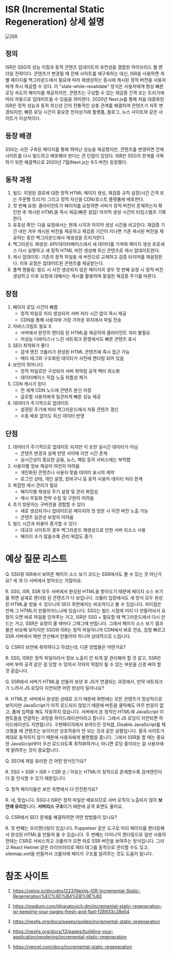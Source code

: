 # ISR (Incremental Static Regeneration) 상세 설명

![ISR](https://blog.kakaocdn.net/dna/bApTpt/btrPRd3X5nX/AAAAAAAAAAAAAAAAAAAAAI-0wUSgs6GBRSruPR9T1UJt3ucCNR7sBaxvCcZac3ys/img.png?credential=yqXZFxpELC7KVnFOS48ylbz2pIh7yKj8&expires=1753973999&allow_ip=&allow_referer=&signature=g8YmgQgVneke8KJZJVv87qZ%2BD0M%3D)

## 정의 
ISR은 SSG의 성능 이점과 동적 콘텐츠 업데이트의 유연성을 결합한 하이브리드 웹 렌더링 전략이다. 콘텐츠가 변경될 때 전체 사이트를 재구축하는 대신, ISR을 사용하면 개별 페이지를 백그라운드에서 필요에 따라 재생성하는 동시에 캐시된 정적 버전을 사용자에게 즉시 제공할 수 있다. 이 "stale-while-revalidate" 방식은 사용자에게 항상 빠른 로딩 속도의 페이지를 제공하지만, 콘텐츠는 구성할 수 있는 재검증 간격 또는 트리거에 따라 자동으로 업데이트될 수 있음을 의미한다. 2020년 Next.js를 통해 처음 대중화된 ISR은 정적 성능과 동적 최신성 간의 전통적인 상충 관계를 해결하여 콘텐츠가 자주 변경되지만, 빠른 로딩 시간이 중요한 전자상거래 플랫폼, 블로그, 뉴스 사이트와 같은 사이트가 이상적이다.

## 등장 배경

SSG는 사전 구축된 페이지를 통해 뛰어난 성능을 제공했지만, 콘텐츠를 변경하면 전체 사이트를 다시 빌드하고 배포해야 한다는 큰 단점이 있었다. ISR은 SSG의 한계를 극복하기 위한 해결책으로 2020년 7월(Next.js는 9.5 버전) 등장했다. 

## 동작 과정

1. 빌드: 지정된 경로에 대한 정적 HTML 페이지 생성, 재검증 규칙 설정(시간 간격 또는 주문형 트리거) 그리고 정적 자산을 CDN/호스트 플랫폼에 배포한다.
2. 첫 번째 요청: 클라이언트가 페이지를 요청하면 서버가 정적 버전이 존재하는지 확인한 후 캐시된 HTML을 즉시 제공(빠른 응답) 마지막 생성 시간의 타임스탬프 기록한다.
3. 유효성 확인: 다음 요청에서는 현재 시각과 마지막 생성 시간을 비교한다. 재검증 기간 내인 겨우 캐시된 버전을 제공하고 재검증 기간이 지나면 기존 캐시된 버전을 제공하는 동안 백그라운드에서 재생성을 트리거한다.
4. 백그라운드 재생성: API/데이터베이스에서 새 데이터를 가져와 페이지 생성 프로세스 다시 실행하고 새 정적 HTML 버전 생성해 최신 콘텐츠로 캐시 업데이트한다.
5. 캐시 업데이트: 기존의 정적 파일을 새 버전으로 교체하고 검증 타이머를 재설정한다. 이후 요청은 업데이트된 콘텐츠를 제공받는다.
6. 폴백 핸들링: 빌드 시 사전 생성되지 않은 페이지의 경우 첫 번째 요청 시 정적 버전 생성하고 이후 요청에 대해서는 캐시를 활용하며 동일한 재검증 주기를 따른다.

## 장점

1. 페이지 로딩 시간이 빠름
    - 정적 파일로 미리 생성되어 서버 처리 시간 없이 즉시 제공
    - CDN을 통해 사용자와 가장 가까운 위치에서 파일 전송
2. 자바스크립트 필요 X
    - 서버에서 완전히 렌더링 된 HTML을 제공하여 클라이언트 처리 불필요
    - 저성능 디바이스나 느린 네트워크 환경에서도 빠른 콘텐츠 표시
3. SEO 최적화가 좋다
    - 검색 엔진 크롤러가 완성된 HTML 콘텐츠에 즉시 접근 가능
    - 메타 태그와 구조화된 데이터가 사전에 렌더링 되어 있음
4. 보안이 뛰어나다
    - 정적 파일로만 구성되어 서버 취약점 공격 벡터 최소화
    - 데이터베이스 직접 노출 위험성 제거
5. CDN 캐시가 된다
    - 전 세계 CDN 노드에 콘텐츠 분산 저장
    - 글로벌 사용자에게 일관되게 빠른 성능 제공
6. 데이터가 주기적으로 업데이트 
    - 설정된 주기에 따라 백그라운드에서 자동 콘텐츠 갱신
    - 수동 배포 없이도 최신 데이터 반영

## 단점

1. 데이터가 주기적으로 업데이트 되지만 이 또한 실시간 데이터가 아님
    - 콘텐츠 변경과 실제 반영 사이에 지연 시간 존재
    - 실시간성이 중요한 금융, 뉴스, 채팅 등의 서비스에는 부적합
2. 사용자별 정보 제공이 여전히 어려움
    - 개인화된 콘텐츠나 사용자 맞춤 데이터 표시의 제약
    - 로그인 상태, 개인 설정, 장바구니 등 동적 사용자 데이터 처리 한계
3. 복잡한 캐시 관리가 필요
    - 페이지별 재생성 주기 설정 및 관리 복잡성
    - 캐시 무효화 전략 수립 및 구현의 어려움
4. 초기 방문자는 구버전을 경험할 수 있다
    - 새로 생성되거나 업데이트된 페이지의 첫 방문 시 이전 버전 노출 가능
    - 콘텐츠 일관성 보장의 어려움
5. 빌드 시간과 비용이 증가할 수 있다
    - 대규모 사이트의 경우 백그라운드 재생성으로 인한 서버 리소스 사용
    - 페이지 수가 많을수록 관리 복잡도 증가

# 예상 질문 리스트
Q. SSG랑 ISR에서 보여준 페이지 소스 보기 코드는 SSR에서도 볼 수 있는 것 아닌가요? 세 개 다 서버에서 받아오는 거잖아요.

R. SSG, ISR, SSR 모두 서버에서 완성된 HTML을 받아오기 때문에 페이지 소스 보기를 하면 실제로 렌더링 된 콘텐츠가 다 보입니다. 크롤러 입장에서도 세 방식 모두 완성된 HTML을 받을 수 있으니까 SEO 측면에서는 비슷하다고 볼 수 있습니다. 차이점은 언제 그 HTML이 만들어지느냐에 있습니다. SSG는 빌드 시점에 미리 다 만들어놔서 요청이 오면 바로 파일을 던져주는 거고, ISR은 SSG + 필요할 때 백그라운드에서 다시 만드는 거고, SSR은 요청이 올 때마다 그때그때 만듭니다. 그래서 페이지 소스 보기 결과물은 비슷해 보이지만 SSG와 ISR는 정적 파일이니까 CDN에서 바로 전송, 엄청 빠르고 SSR 서버에서 매번 연산해서 만들어야 하니까 상대적으로 느립니다.

Q. CSR이 보안에 취약하다고 하셨는데, 다른 방법들은 어떤가요?

R. SSG, ISR은 정적 파일이라서 정보 노출이 안 되게 잘 관리해야 할 것 같고, SSR은 서버 부하 공격 같은 걸 당할 수 있어서 각자의 약점이 될 수 있는 부분을 신경 써야 할 것 같습니다.

Q. SSR에서 서버가 HTML을 만들어 보낸 후 JS가 연결되는 과정에서, 만약 네트워크가 느려서 JS 로딩이 지연되면 어떤 현상이 일어나요?

R. HTML은 서버에서 완성된 상태로 오기 때문에 화면에는 모든 콘텐츠가 정상적으로 보이지만 JavaScript가 아직 로드되지 않았기 때문에 버튼을 클릭해도 아무 반응이 없고, 폼에 입력을 해도 작동하지 않습니다. 서버에서 온 정적인 HTML에 JavaScript 이벤트들을 연결하는 과정을 하이드레이션이라고 합니다. 그래서 JS 로딩이 지연되면 하이드레이션도 지연됩니다. 구현페이지에서 보여드린 것처럼, Disable JavaScript를 체크했을 때 콘텐츠는 보이지만 상호작용이 안 되는 것과 같은 상황입니다. 결국 사이트가 제대로 동작하지 않기 때문에 사용자에게 불편함을 줍니다. 그래서 SSR을 할 때는 중요한 JavaScript부터 우선 로드되도록 최적화하거나, 아니면 로딩 중이라는 걸 사용자에게 알려주는 것이 중요합니다.

Q. SEO에 제일 유리한 건 어떤 방식인가요?

R. SSG > SSR > ISR > CSR 순 / 이유는 HTML이 정적으로 존재할수록 검색엔진이 더 잘 인식할 수 있기 때문입니다.

Q. 정적 페이지들은 보안 측면에서 더 안전한가요?

R. 네, 맞습니다. SSG나 ISR은 정적 파일만 배포되므로 서버 로직이 노출되지 않아 **보안에 유리**합니다. **서버리스 구조**이기 때문에 공격 표면도 줄어요.

Q. CSR에서 SEO 문제를 해결하려면 어떤 방법들이 있나요?

R. 첫 번째는 프리렌더링이 있습니다. Puppeteer 같은 도구로 미리 페이지를 렌더링해서 완성된 HTML을 만들어 둘 수 있습니다.
두 번째는 다이나믹 렌더링으로 일반 사용자한테는 CSR로 서비스하고 크롤러가 오면 따로 SSR 버전을 보여주는 방식입니다.
그리고 React Helmet 같은 라이브러리로 메타 태그를 동적으로 관리할 수도 있고, sitemap.xml을 만들어서 크롤러에 페이지 구조를 알려주는 것도 도움이 됩니다.





# 참조 사이트 

1. https://velog.io/@codns1223/Nextjs-ISR-Incremental-Static-Regeneration%EC%9D%B4%EB%9E%80

2. https://medium.com/@ignatovich.dm/incremental-static-regeneration-isr-keeping-your-pages-fresh-and-fast-f28933c28e54

3. https://nextjs.org/docs/pages/guides/incremental-static-regeneration 

4. https://nextjs.org/docs/13/pages/building-your-application/rendering/incremental-static-regeneration

5. https://vercel.com/docs/incremental-static-regeneration